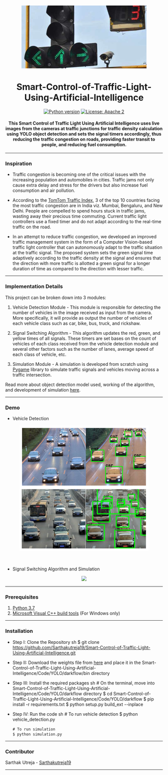 <p align="center">
 <img height=200px src="./traffic-signal.jpg" alt="Traffic Signal Timer">
</p>

<h1 align="center">Smart-Control-of-Traffic-Light-Using-Artificial-Intelligence</h1>

<div align="center">

[![Python version](https://img.shields.io/badge/python-3.7-blue.svg)](https://www.python.org/downloads/release/python-370/)
[![License: Apache 2](https://img.shields.io/badge/License-Apache-yellow.svg)](https://www.apache.org/licenses/LICENSE-2.0)

<h4>This Smart Control of Traffic Light Using Artificial Intelligence uses live images from the cameras at traffic junctions for traffic density calculation using YOLO object detection and sets the signal timers accordingly, thus reducing the traffic congestion on roads, providing faster transit to people, and reducing fuel consumption.</h4>

</div>

-----------------------------------------
### Inspiration

* Traffic congestion is becoming one of the critical issues with the increasing population and automobiles in cities. Traffic jams not only cause extra delay and stress for the drivers but also increase fuel consumption and air pollution. 

* According to the [TomTom Traffic Index](https://www.tomtom.com/en_gb/traffic-index/ranking/), 3 of the top 10 countries facing the most traffic congestion are in India viz. Mumbai, Bengaluru, and New Delhi.  People are compelled to spend hours stuck in traffic jams, wasting away their precious time commuting. Current traffic light controllers use a fixed timer and do not adapt according to the real-time traffic on the road.

* In an attempt to reduce traffic congestion, we developed an improved traffic management system in the form of a Computer Vision-based traffic light controller that can autonomously adapt to the traffic situation at the traffic signal. The proposed system sets the green signal time adaptively according to the traffic density at the signal and ensures that the direction with more traffic is allotted a green signal for a longer duration of time as compared to the direction with lesser traffic. 

------------------------------------------
### Implementation Details

This project can be broken down into 3 modules:

1. Vehicle Detection Module - This module is responsible for detecting the number of vehicles in the image received as input from the camera. More specifically, it will provide as output the number of vehicles of each vehicle class such as car, bike, bus, truck, and rickshaw.

2. Signal Switching Algorithm - This algorithm updates the red, green, and yellow times of all signals. These timers are set bases on the count of vehicles of each class received from the vehicle detection module and several other factors such as the number of lanes, average speed of each class of vehicle, etc. 

3. Simulation Module - A simulation is developed from scratch using [Pygame](https://www.pygame.org/news) library to simulate traffic signals and vehicles moving across a traffic intersection.

Read more about object detection model used, working of the algorithm, and development of simulation [here](./Adaptive_Traffic_Signal_Timer_Implementation_Details.pdf).

------------------------------------------
### Demo

* Vehicle Detection

<p align="center">
 <img height=400px src="./vehicle-detection.png" alt="Vehicle Detection">
</p>

<br> 

* Signal Switching Algorithm and Simulation

<p align="center">
    <img src="./Demo.gif">
</p>

------------------------------------------
### Prerequisites

1. [Python 3.7](https://www.python.org/downloads/release/python-370/)
2. [Microsoft Visual C++ build tools](http://go.microsoft.com/fwlink/?LinkId=691126&fixForIE=.exe.) (For Windows only)

------------------------------------------
### Installation

* Step I: Clone the Repository
sh
      $ git clone https://github.com/Sarthakutreja19/Smart-Control-of-Traffic-Light-Using-Artificial-Intelligence.git


* Step II: Download the weights file from [here](https://drive.google.com/file/d/1flTehMwmGg-PMEeQCsDS2VWRLGzV6Wdo/view?usp=sharing) and place it in the Smart-Control-of-Traffic-Light-Using-Artificial-Intelligence/Code/YOLO/darkflow/bin directory

* Step III: Install the required packages
sh
      # On the terminal, move into Smart-Control-of-Traffic-Light-Using-Artificial-Intelligence/Code/YOLO/darkflow directory
      $ cd Smart-Control-of-Traffic-Light-Using-Artificial-Intelligence/Code/YOLO/darkflow
      $ pip install -r requirements.txt
      $ python setup.py build_ext --inplace

* Step IV: Run the code
sh
      # To run vehicle detection
      $ python vehicle_detection.py
      
      # To run simulation
      $ python simulation.py


------------------------------------------
### Contributor

Sarthak Utreja - [Sarthakutreja19](https://github.com/Sarthakutreja19)

------------------------------------------
